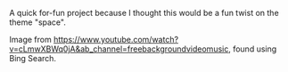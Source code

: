 A quick for-fun project because I thought this would be a fun twist on the theme "space".

Image from https://www.youtube.com/watch?v=cLmwXBWq0jA&ab_channel=freebackgroundvideomusic,
found using Bing Search.